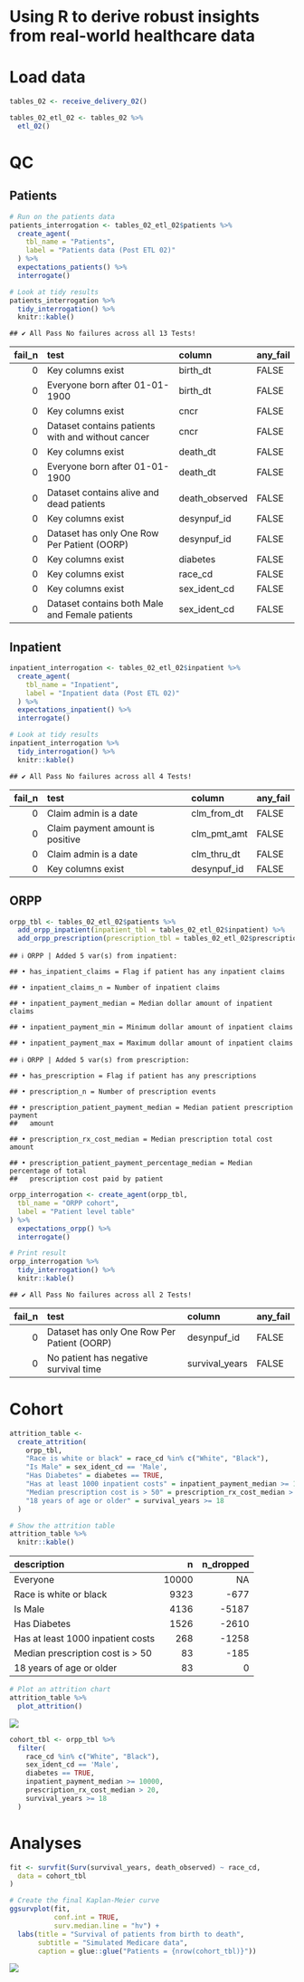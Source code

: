 Using R to derive robust insights from real-world healthcare data
================

# Load data

``` r
tables_02 <- receive_delivery_02()

tables_02_etl_02 <- tables_02 %>%
  etl_02()
```

# QC

## Patients

``` r
# Run on the patients data
patients_interrogation <- tables_02_etl_02$patients %>%
  create_agent(
    tbl_name = "Patients",
    label = "Patients data (Post ETL 02)"
  ) %>%
  expectations_patients() %>%
  interrogate()

# Look at tidy results
patients_interrogation %>%
  tidy_interrogation() %>%
  knitr::kable()
```

    ## ✔ All Pass No failures across all 13 Tests!

| fail_n | test                                              | column         | any_fail |
|-------:|:--------------------------------------------------|:---------------|:---------|
|      0 | Key columns exist                                 | birth_dt       | FALSE    |
|      0 | Everyone born after 01-01-1900                    | birth_dt       | FALSE    |
|      0 | Key columns exist                                 | cncr           | FALSE    |
|      0 | Dataset contains patients with and without cancer | cncr           | FALSE    |
|      0 | Key columns exist                                 | death_dt       | FALSE    |
|      0 | Everyone born after 01-01-1900                    | death_dt       | FALSE    |
|      0 | Dataset contains alive and dead patients          | death_observed | FALSE    |
|      0 | Key columns exist                                 | desynpuf_id    | FALSE    |
|      0 | Dataset has only One Row Per Patient (OORP)       | desynpuf_id    | FALSE    |
|      0 | Key columns exist                                 | diabetes       | FALSE    |
|      0 | Key columns exist                                 | race_cd        | FALSE    |
|      0 | Key columns exist                                 | sex_ident_cd   | FALSE    |
|      0 | Dataset contains both Male and Female patients    | sex_ident_cd   | FALSE    |

## Inpatient

``` r
inpatient_interrogation <- tables_02_etl_02$inpatient %>%
  create_agent(
    tbl_name = "Inpatient",
    label = "Inpatient data (Post ETL 02)"
  ) %>%
  expectations_inpatient() %>%
  interrogate()

# Look at tidy results
inpatient_interrogation %>%
  tidy_interrogation() %>%
  knitr::kable()
```

    ## ✔ All Pass No failures across all 4 Tests!

| fail_n | test                             | column      | any_fail |
|-------:|:---------------------------------|:------------|:---------|
|      0 | Claim admin is a date            | clm_from_dt | FALSE    |
|      0 | Claim payment amount is positive | clm_pmt_amt | FALSE    |
|      0 | Claim admin is a date            | clm_thru_dt | FALSE    |
|      0 | Key columns exist                | desynpuf_id | FALSE    |

## ORPP

``` r
orpp_tbl <- tables_02_etl_02$patients %>%
  add_orpp_inpatient(inpatient_tbl = tables_02_etl_02$inpatient) %>%
  add_orpp_prescription(prescription_tbl = tables_02_etl_02$prescription)
```

    ## ℹ ORPP | Added 5 var(s) from inpatient:

    ## • has_inpatient_claims = Flag if patient has any inpatient claims

    ## • inpatient_claims_n = Number of inpatient claims

    ## • inpatient_payment_median = Median dollar amount of inpatient claims

    ## • inpatient_payment_min = Minimum dollar amount of inpatient claims

    ## • inpatient_payment_max = Maximum dollar amount of inpatient claims

    ## ℹ ORPP | Added 5 var(s) from prescription:

    ## • has_prescription = Flag if patient has any prescriptions

    ## • prescription_n = Number of prescription events

    ## • prescription_patient_payment_median = Median patient prescription payment
    ##   amount

    ## • prescription_rx_cost_median = Median prescription total cost amount

    ## • prescription_patient_payment_percentage_median = Median percentage of total
    ##   prescription cost paid by patient

``` r
orpp_interrogation <- create_agent(orpp_tbl,
  tbl_name = "ORPP cohort",
  label = "Patient level table"
) %>%
  expectations_orpp() %>%
  interrogate()

# Print result
orpp_interrogation %>%
  tidy_interrogation() %>%
  knitr::kable()
```

    ## ✔ All Pass No failures across all 2 Tests!

| fail_n | test                                        | column         | any_fail |
|-------:|:--------------------------------------------|:---------------|:---------|
|      0 | Dataset has only One Row Per Patient (OORP) | desynpuf_id    | FALSE    |
|      0 | No patient has negative survival time       | survival_years | FALSE    |

# Cohort

``` r
attrition_table <-
  create_attrition(
    orpp_tbl,
    "Race is white or black" = race_cd %in% c("White", "Black"),
    "Is Male" = sex_ident_cd == 'Male',
    "Has Diabetes" = diabetes == TRUE,
    "Has at least 1000 inpatient costs" = inpatient_payment_median >= 10000,
    "Median prescription cost is > 50" = prescription_rx_cost_median > 20,
    "18 years of age or older" = survival_years >= 18
  )

# Show the attrition table
attrition_table %>%
  knitr::kable()
```

| description                       |     n | n_dropped |
|:----------------------------------|------:|----------:|
| Everyone                          | 10000 |        NA |
| Race is white or black            |  9323 |      -677 |
| Is Male                           |  4136 |     -5187 |
| Has Diabetes                      |  1526 |     -2610 |
| Has at least 1000 inpatient costs |   268 |     -1258 |
| Median prescription cost is \> 50 |    83 |      -185 |
| 18 years of age or older          |    83 |         0 |

``` r
# Plot an attrition chart
attrition_table %>%
  plot_attrition()
```

![](demo_files/figure-gfm/unnamed-chunk-6-1.png)<!-- -->

``` r
cohort_tbl <- orpp_tbl %>%
  filter(
    race_cd %in% c("White", "Black"),
    sex_ident_cd == 'Male',
    diabetes == TRUE,
    inpatient_payment_median >= 10000,
    prescription_rx_cost_median > 20,
    survival_years >= 18
  )
```

# Analyses

``` r
fit <- survfit(Surv(survival_years, death_observed) ~ race_cd,
  data = cohort_tbl
)

# Create the final Kaplan-Meier curve
ggsurvplot(fit,
           conf.int = TRUE,
           surv.median.line = "hv") +
  labs(title = "Survival of patients from birth to death",
       subtitle = "Simulated Medicare data",
       caption = glue::glue("Patients = {nrow(cohort_tbl)}"))
```

![](demo_files/figure-gfm/unnamed-chunk-7-1.png)<!-- -->
